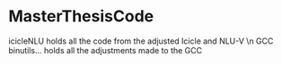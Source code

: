 # MasterThesisCode

icicleNLU holds all the code from the adjusted Icicle and NLU-V \n
GCC binutils... holds all the adjustments made to the GCC
